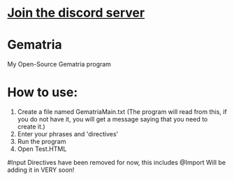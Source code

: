 [Join the discord server](https://discord.gg/mA8MMeUwsR)
=======

# Gematria
My Open-Source Gematria program

# How to use:
1. Create a file named GematriaMain.txt (The program will read from this, if you do not have it, you will get a message saying that you need to create it.)
2. Enter your phrases and 'directives'
3. Run the program
4. Open Test.HTML

#Input Directives have been removed for now, this includes @Import
Will be adding it in VERY soon!
